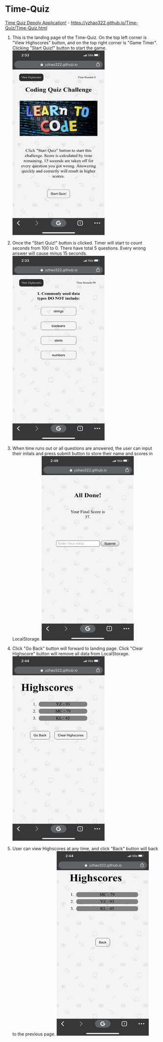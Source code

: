 # Time-Quiz


[Time Quiz Depoly Application!](https://yzhao322.github.io/Time-Quiz/Time-Quiz.html) - https://yzhao322.github.io/Time-Quiz/Time-Quiz.html 

1. This is the landing page of the Time-Quiz. On the top left corner is "View Highscores" button, and on the top right corner is "Game Timer". Clicking "Start Quiz!" button to start the game. <img src="/source/Landing-Page.png" width="300" height="600" >

2. Once the "Start Quiz!" button is clicked. Timer will start to count seconds from 100 to 0. There have total 5 questions. Every wrong answer will cause minus 15 seconds. <img src="/source/Choice.Png" width="300" height="600" >

3. When time runs out or all questions are answered, the user can input their initals and press submit button to store their name and scores in LocalStorage. <img src="source/All-Done.Png" width="300" height="600" >

4. Click "Go Back" button will forward to landing page. Click "Clear Highscore" button will remove all data from LocalStorage. <img src="/source/Highscore-Page.Png" width="300" height="600" >

5. User can view Highscores at any time, and click "Back" button will back to the previous page. <img src="/source/View-Highscore-Page.Png" width="300" height="600" >


